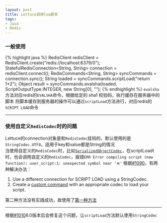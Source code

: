 ```yaml
---
layout: post
title: Lettuce调用lua脚本
tags: 
- Java
- Redis
---
```

### 一般使用 

{% highlight java %}
RedisClient redisClient = RedisClient.create("redis://localhost:6379/0");
StatefulRedisConnection<String, String> connection = redisClient.connect();
RedisCommands<String, String> syncCommands = connection.sync();
String loaded = syncCommands.scriptLoad("return 1+2");
Object result = syncCommands.evalsha(loaded, ScriptOutputType.INTEGER, new String[0], "");
{% endhighlight %}
`evalsha`方法对应redis的`EVALSHA`命令，根据给定的 sha1 校验码，执行缓存在服务器中的脚本 
 将脚本缓存到服务器的操作可以通过`scriptLoad`方法进行，对应redis的`SCRIPT LOAD`命令  

---

### 使用自定义`RedisCodec`时的问题  

Lettuce的connection对象是和```RedisCodec```挂钩的，默认使用的是```StringCodec.UTF8```，适用于key和value都是String的情况  
当使用自定义的```RedisCodec```时，比如[```SerializedObjectCodec```](https://github.com/RTM945/CodeSnippets/blob/master/java/RedisDance/src/main/java/me/rtmsoft/redisdance/base/SerializedObjectCodec.java)，在scriptLoadt时，也会调用自定义的```RedisCodec```，报错```ERR Error compiling script (new function): user_script:1: unexpected symbol near 'ﾬ'``` 
根据[#1090](https://github.com/lettuce-io/lettuce-core/issues/1090)，有两种解决办法：
1. Use a different connection for SCRIPT LOAD using a StringCodec.
2. Create a [custom command](https://github.com/lettuce-io/lettuce-core/wiki/Custom-commands,-outputs-and-command-mechanics) with an appropriate codec to load your script.  

第二种方法没有实践成功，故使用了[第一种方法](https://github.com/RTM945/CodeSnippets/blob/master/java/RedisDance/src/main/java/me/rtmsoft/redisdance/base/RedisOps.java#L66)  

--- 

根据[#1010](https://github.com/lettuce-io/lettuce-core/issues/1010)6.0版本后会修复这个问题，让`scriptLoad`方法默认使用`StringCodec` 